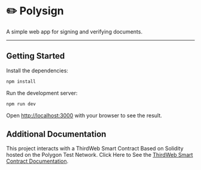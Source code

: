# ✏️ Polysign

A simple web app for signing and verifying documents.

---

## Getting Started

Install the dependencies:

```bash
npm install
```

Run the development server:

```bash
npm run dev
```

Open [http://localhost:3000](http://localhost:3000) with your browser to see the result.

## Additional Documentation

This project interacts with a ThirdWeb Smart Contract Based on Solidity hosted on the Polygon Test Network.
Click Here to See the [ThirdWeb Smart Contract Documentation](https://thirdweb.com/dashboard/mumbai/nft-collection/0x2780dD1410f59F1aA994bF629F2Fe9893aE0278d?tabIndex=2).

